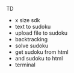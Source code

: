 TD

- x size sdk
- text to sudoku
- upload file to sudoku
- backtracking
- solve sudoku
- get sudoku from html
- and sudoku to html
- terminal  